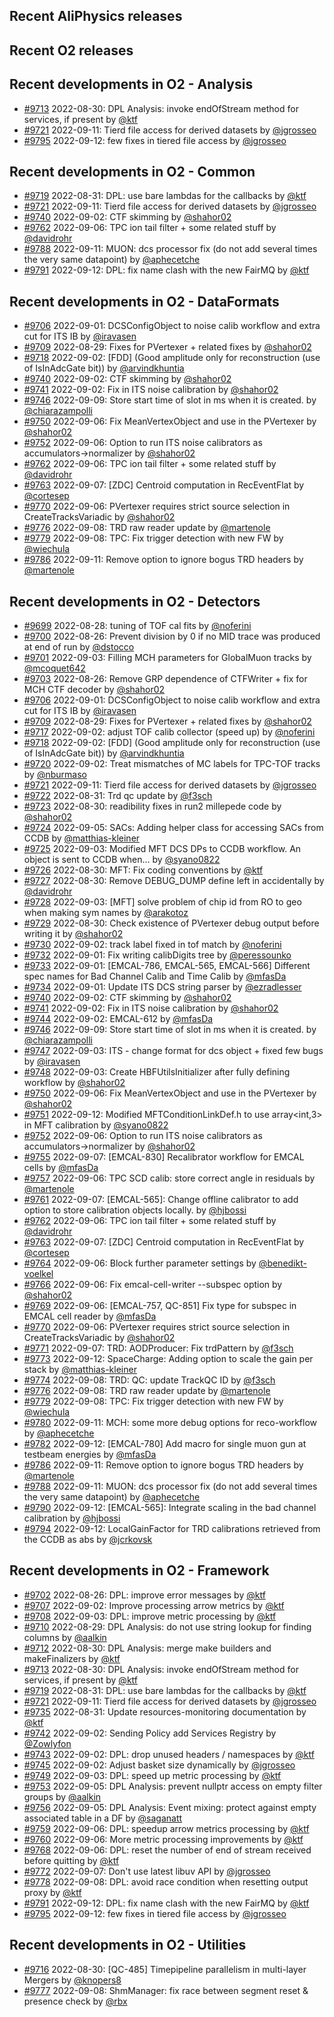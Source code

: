 ## Recent AliPhysics releases
## Recent O2 releases
## Recent developments in O2 - Analysis
- [\#9713](https://github.com/AliceO2Group/AliceO2/pull/9713) 2022-08-30: DPL Analysis: invoke endOfStream method for services, if present by [@ktf](https://github.com/ktf)
- [\#9721](https://github.com/AliceO2Group/AliceO2/pull/9721) 2022-09-11: Tierd file access for derived datasets by [@jgrosseo](https://github.com/jgrosseo)
- [\#9795](https://github.com/AliceO2Group/AliceO2/pull/9795) 2022-09-12: few fixes in tiered file access by [@jgrosseo](https://github.com/jgrosseo)
## Recent developments in O2 - Common
- [\#9719](https://github.com/AliceO2Group/AliceO2/pull/9719) 2022-08-31: DPL: use bare lambdas for the callbacks by [@ktf](https://github.com/ktf)
- [\#9721](https://github.com/AliceO2Group/AliceO2/pull/9721) 2022-09-11: Tierd file access for derived datasets by [@jgrosseo](https://github.com/jgrosseo)
- [\#9740](https://github.com/AliceO2Group/AliceO2/pull/9740) 2022-09-02: CTF skimming  by [@shahor02](https://github.com/shahor02)
- [\#9762](https://github.com/AliceO2Group/AliceO2/pull/9762) 2022-09-06: TPC ion tail filter + some related stuff by [@davidrohr](https://github.com/davidrohr)
- [\#9788](https://github.com/AliceO2Group/AliceO2/pull/9788) 2022-09-11: MUON: dcs processor fix (do not add several times the very same datapoint) by [@aphecetche](https://github.com/aphecetche)
- [\#9791](https://github.com/AliceO2Group/AliceO2/pull/9791) 2022-09-12: DPL: fix name clash with the new FairMQ by [@ktf](https://github.com/ktf)
## Recent developments in O2 - DataFormats
- [\#9706](https://github.com/AliceO2Group/AliceO2/pull/9706) 2022-09-01: DCSConfigObject to noise calib workflow and extra cut for ITS IB by [@iravasen](https://github.com/iravasen)
- [\#9709](https://github.com/AliceO2Group/AliceO2/pull/9709) 2022-08-29: Fixes for PVertexer + related fixes by [@shahor02](https://github.com/shahor02)
- [\#9718](https://github.com/AliceO2Group/AliceO2/pull/9718) 2022-09-02: [FDD] (Good amplitude only for reconstruction (use of IsInAdcGate bit)) by [@arvindkhuntia](https://github.com/arvindkhuntia)
- [\#9740](https://github.com/AliceO2Group/AliceO2/pull/9740) 2022-09-02: CTF skimming  by [@shahor02](https://github.com/shahor02)
- [\#9741](https://github.com/AliceO2Group/AliceO2/pull/9741) 2022-09-02: Fix in ITS noise calibration by [@shahor02](https://github.com/shahor02)
- [\#9746](https://github.com/AliceO2Group/AliceO2/pull/9746) 2022-09-09: Store start time of slot in ms when it is created. by [@chiarazampolli](https://github.com/chiarazampolli)
- [\#9750](https://github.com/AliceO2Group/AliceO2/pull/9750) 2022-09-06: Fix MeanVertexObject and use in the PVertexer by [@shahor02](https://github.com/shahor02)
- [\#9752](https://github.com/AliceO2Group/AliceO2/pull/9752) 2022-09-06: Option to run ITS noise calibrators as accumulators->normalizer by [@shahor02](https://github.com/shahor02)
- [\#9762](https://github.com/AliceO2Group/AliceO2/pull/9762) 2022-09-06: TPC ion tail filter + some related stuff by [@davidrohr](https://github.com/davidrohr)
- [\#9763](https://github.com/AliceO2Group/AliceO2/pull/9763) 2022-09-07: [ZDC] Centroid computation in RecEventFlat by [@cortesep](https://github.com/cortesep)
- [\#9770](https://github.com/AliceO2Group/AliceO2/pull/9770) 2022-09-06: PVertexer requires strict source selection in CreateTracksVariadic by [@shahor02](https://github.com/shahor02)
- [\#9776](https://github.com/AliceO2Group/AliceO2/pull/9776) 2022-09-08: TRD raw reader update by [@martenole](https://github.com/martenole)
- [\#9779](https://github.com/AliceO2Group/AliceO2/pull/9779) 2022-09-08: TPC: Fix trigger detection with new FW by [@wiechula](https://github.com/wiechula)
- [\#9786](https://github.com/AliceO2Group/AliceO2/pull/9786) 2022-09-11: Remove option to ignore bogus TRD headers by [@martenole](https://github.com/martenole)
## Recent developments in O2 - Detectors
- [\#9699](https://github.com/AliceO2Group/AliceO2/pull/9699) 2022-08-28: tuning of TOF cal fits by [@noferini](https://github.com/noferini)
- [\#9700](https://github.com/AliceO2Group/AliceO2/pull/9700) 2022-08-26: Prevent division by 0 if no MID trace was produced at end of run by [@dstocco](https://github.com/dstocco)
- [\#9701](https://github.com/AliceO2Group/AliceO2/pull/9701) 2022-09-03: Filling MCH parameters for GlobalMuon tracks by [@mcoquet642](https://github.com/mcoquet642)
- [\#9703](https://github.com/AliceO2Group/AliceO2/pull/9703) 2022-08-26: Remove GRP dependence of CTFWriter + fix for MCH CTF decoder by [@shahor02](https://github.com/shahor02)
- [\#9706](https://github.com/AliceO2Group/AliceO2/pull/9706) 2022-09-01: DCSConfigObject to noise calib workflow and extra cut for ITS IB by [@iravasen](https://github.com/iravasen)
- [\#9709](https://github.com/AliceO2Group/AliceO2/pull/9709) 2022-08-29: Fixes for PVertexer + related fixes by [@shahor02](https://github.com/shahor02)
- [\#9717](https://github.com/AliceO2Group/AliceO2/pull/9717) 2022-09-02: adjust TOF calib collector (speed up) by [@noferini](https://github.com/noferini)
- [\#9718](https://github.com/AliceO2Group/AliceO2/pull/9718) 2022-09-02: [FDD] (Good amplitude only for reconstruction (use of IsInAdcGate bit)) by [@arvindkhuntia](https://github.com/arvindkhuntia)
- [\#9720](https://github.com/AliceO2Group/AliceO2/pull/9720) 2022-09-02: Treat mismatches of MC labels for TPC-TOF tracks by [@nburmaso](https://github.com/nburmaso)
- [\#9721](https://github.com/AliceO2Group/AliceO2/pull/9721) 2022-09-11: Tierd file access for derived datasets by [@jgrosseo](https://github.com/jgrosseo)
- [\#9722](https://github.com/AliceO2Group/AliceO2/pull/9722) 2022-08-31: Trd qc update by [@f3sch](https://github.com/f3sch)
- [\#9723](https://github.com/AliceO2Group/AliceO2/pull/9723) 2022-08-30: readibility fixes in run2 millepede code by [@shahor02](https://github.com/shahor02)
- [\#9724](https://github.com/AliceO2Group/AliceO2/pull/9724) 2022-09-05: SACs: Adding helper class for accessing SACs from CCDB by [@matthias-kleiner](https://github.com/matthias-kleiner)
- [\#9725](https://github.com/AliceO2Group/AliceO2/pull/9725) 2022-09-03: Modified MFT DCS DPs to CCDB workflow. An object is sent to CCDB when… by [@syano0822](https://github.com/syano0822)
- [\#9726](https://github.com/AliceO2Group/AliceO2/pull/9726) 2022-08-30: MFT: Fix coding conventions by [@ktf](https://github.com/ktf)
- [\#9727](https://github.com/AliceO2Group/AliceO2/pull/9727) 2022-08-30: Remove DEBUG_DUMP define left in accidentally by [@davidrohr](https://github.com/davidrohr)
- [\#9728](https://github.com/AliceO2Group/AliceO2/pull/9728) 2022-09-03: [MFT] solve problem of chip id from RO to geo when making sym names by [@arakotoz](https://github.com/arakotoz)
- [\#9729](https://github.com/AliceO2Group/AliceO2/pull/9729) 2022-08-30: Check existence of PVertexer debug output before writing it by [@shahor02](https://github.com/shahor02)
- [\#9730](https://github.com/AliceO2Group/AliceO2/pull/9730) 2022-09-02: track label fixed in tof match by [@noferini](https://github.com/noferini)
- [\#9732](https://github.com/AliceO2Group/AliceO2/pull/9732) 2022-09-01: Fix writing calibDigits tree by [@peressounko](https://github.com/peressounko)
- [\#9733](https://github.com/AliceO2Group/AliceO2/pull/9733) 2022-09-01: [EMCAL-786, EMCAL-565, EMCAL-566] Different spec names for Bad Channel Calib and Time Calib by [@mfasDa](https://github.com/mfasDa)
- [\#9734](https://github.com/AliceO2Group/AliceO2/pull/9734) 2022-09-01: Update ITS DCS string parser by [@ezradlesser](https://github.com/ezradlesser)
- [\#9740](https://github.com/AliceO2Group/AliceO2/pull/9740) 2022-09-02: CTF skimming  by [@shahor02](https://github.com/shahor02)
- [\#9741](https://github.com/AliceO2Group/AliceO2/pull/9741) 2022-09-02: Fix in ITS noise calibration by [@shahor02](https://github.com/shahor02)
- [\#9744](https://github.com/AliceO2Group/AliceO2/pull/9744) 2022-09-02: EMCAL-612 by [@mfasDa](https://github.com/mfasDa)
- [\#9746](https://github.com/AliceO2Group/AliceO2/pull/9746) 2022-09-09: Store start time of slot in ms when it is created. by [@chiarazampolli](https://github.com/chiarazampolli)
- [\#9747](https://github.com/AliceO2Group/AliceO2/pull/9747) 2022-09-03: ITS - change format for dcs object + fixed few bugs by [@iravasen](https://github.com/iravasen)
- [\#9748](https://github.com/AliceO2Group/AliceO2/pull/9748) 2022-09-03: Create HBFUtilsInitializer after fully defining workflow by [@shahor02](https://github.com/shahor02)
- [\#9750](https://github.com/AliceO2Group/AliceO2/pull/9750) 2022-09-06: Fix MeanVertexObject and use in the PVertexer by [@shahor02](https://github.com/shahor02)
- [\#9751](https://github.com/AliceO2Group/AliceO2/pull/9751) 2022-09-12: Modified MFTConditionLinkDef.h to use array<int,3> in MFT calibration by [@syano0822](https://github.com/syano0822)
- [\#9752](https://github.com/AliceO2Group/AliceO2/pull/9752) 2022-09-06: Option to run ITS noise calibrators as accumulators->normalizer by [@shahor02](https://github.com/shahor02)
- [\#9755](https://github.com/AliceO2Group/AliceO2/pull/9755) 2022-09-07: [EMCAL-830] Recalibrator workflow for EMCAL cells by [@mfasDa](https://github.com/mfasDa)
- [\#9757](https://github.com/AliceO2Group/AliceO2/pull/9757) 2022-09-06: TPC SCD calib: store correct angle in residuals by [@martenole](https://github.com/martenole)
- [\#9761](https://github.com/AliceO2Group/AliceO2/pull/9761) 2022-09-07: [EMCAL-565]: Change offline calibrator to add option to store calibration objects locally. by [@hjbossi](https://github.com/hjbossi)
- [\#9762](https://github.com/AliceO2Group/AliceO2/pull/9762) 2022-09-06: TPC ion tail filter + some related stuff by [@davidrohr](https://github.com/davidrohr)
- [\#9763](https://github.com/AliceO2Group/AliceO2/pull/9763) 2022-09-07: [ZDC] Centroid computation in RecEventFlat by [@cortesep](https://github.com/cortesep)
- [\#9764](https://github.com/AliceO2Group/AliceO2/pull/9764) 2022-09-06: Block further parameter settings by [@benedikt-voelkel](https://github.com/benedikt-voelkel)
- [\#9766](https://github.com/AliceO2Group/AliceO2/pull/9766) 2022-09-06: Fix emcal-cell-writer --subspec option by [@shahor02](https://github.com/shahor02)
- [\#9769](https://github.com/AliceO2Group/AliceO2/pull/9769) 2022-09-06: [EMCAL-757, QC-851] Fix type for subspec in EMCAL cell reader by [@mfasDa](https://github.com/mfasDa)
- [\#9770](https://github.com/AliceO2Group/AliceO2/pull/9770) 2022-09-06: PVertexer requires strict source selection in CreateTracksVariadic by [@shahor02](https://github.com/shahor02)
- [\#9771](https://github.com/AliceO2Group/AliceO2/pull/9771) 2022-09-07: TRD: AODProducer: Fix trdPattern by [@f3sch](https://github.com/f3sch)
- [\#9773](https://github.com/AliceO2Group/AliceO2/pull/9773) 2022-09-12: SpaceCharge: Adding option to scale the gain per stack by [@matthias-kleiner](https://github.com/matthias-kleiner)
- [\#9774](https://github.com/AliceO2Group/AliceO2/pull/9774) 2022-09-08: TRD: QC: update TrackQC ID by [@f3sch](https://github.com/f3sch)
- [\#9776](https://github.com/AliceO2Group/AliceO2/pull/9776) 2022-09-08: TRD raw reader update by [@martenole](https://github.com/martenole)
- [\#9779](https://github.com/AliceO2Group/AliceO2/pull/9779) 2022-09-08: TPC: Fix trigger detection with new FW by [@wiechula](https://github.com/wiechula)
- [\#9780](https://github.com/AliceO2Group/AliceO2/pull/9780) 2022-09-11: MCH: some more debug options for reco-workflow by [@aphecetche](https://github.com/aphecetche)
- [\#9782](https://github.com/AliceO2Group/AliceO2/pull/9782) 2022-09-12: [EMCAL-780] Add macro for single muon gun at testbeam energies by [@mfasDa](https://github.com/mfasDa)
- [\#9786](https://github.com/AliceO2Group/AliceO2/pull/9786) 2022-09-11: Remove option to ignore bogus TRD headers by [@martenole](https://github.com/martenole)
- [\#9788](https://github.com/AliceO2Group/AliceO2/pull/9788) 2022-09-11: MUON: dcs processor fix (do not add several times the very same datapoint) by [@aphecetche](https://github.com/aphecetche)
- [\#9790](https://github.com/AliceO2Group/AliceO2/pull/9790) 2022-09-12: [EMCAL-565]: Integrate scaling in the bad channel calibration by [@hjbossi](https://github.com/hjbossi)
- [\#9794](https://github.com/AliceO2Group/AliceO2/pull/9794) 2022-09-12: LocalGainFactor for TRD calibrations retrieved from the CCDB as abs by [@jcrkovsk](https://github.com/jcrkovsk)
## Recent developments in O2 - Framework
- [\#9702](https://github.com/AliceO2Group/AliceO2/pull/9702) 2022-08-26: DPL: improve error messages by [@ktf](https://github.com/ktf)
- [\#9707](https://github.com/AliceO2Group/AliceO2/pull/9707) 2022-09-02: Improve processing arrow metrics by [@ktf](https://github.com/ktf)
- [\#9708](https://github.com/AliceO2Group/AliceO2/pull/9708) 2022-09-03: DPL: improve metric processing by [@ktf](https://github.com/ktf)
- [\#9710](https://github.com/AliceO2Group/AliceO2/pull/9710) 2022-08-29: DPL Analysis: do not use string lookup for finding columns by [@aalkin](https://github.com/aalkin)
- [\#9712](https://github.com/AliceO2Group/AliceO2/pull/9712) 2022-08-30: DPL Analysis: merge make builders and makeFinalizers by [@ktf](https://github.com/ktf)
- [\#9713](https://github.com/AliceO2Group/AliceO2/pull/9713) 2022-08-30: DPL Analysis: invoke endOfStream method for services, if present by [@ktf](https://github.com/ktf)
- [\#9719](https://github.com/AliceO2Group/AliceO2/pull/9719) 2022-08-31: DPL: use bare lambdas for the callbacks by [@ktf](https://github.com/ktf)
- [\#9721](https://github.com/AliceO2Group/AliceO2/pull/9721) 2022-09-11: Tierd file access for derived datasets by [@jgrosseo](https://github.com/jgrosseo)
- [\#9735](https://github.com/AliceO2Group/AliceO2/pull/9735) 2022-08-31: Update resources-monitoring documentation by [@ktf](https://github.com/ktf)
- [\#9742](https://github.com/AliceO2Group/AliceO2/pull/9742) 2022-09-02: Sending Policy add Services Registry by [@Zowlyfon](https://github.com/Zowlyfon)
- [\#9743](https://github.com/AliceO2Group/AliceO2/pull/9743) 2022-09-02: DPL: drop unused headers / namespaces by [@ktf](https://github.com/ktf)
- [\#9745](https://github.com/AliceO2Group/AliceO2/pull/9745) 2022-09-02: Adjust basket size dynamically by [@jgrosseo](https://github.com/jgrosseo)
- [\#9749](https://github.com/AliceO2Group/AliceO2/pull/9749) 2022-09-03: DPL: speed up metric processing by [@ktf](https://github.com/ktf)
- [\#9753](https://github.com/AliceO2Group/AliceO2/pull/9753) 2022-09-05: DPL Analysis: prevent nullptr access on empty filter groups by [@aalkin](https://github.com/aalkin)
- [\#9756](https://github.com/AliceO2Group/AliceO2/pull/9756) 2022-09-05: DPL Analysis: Event mixing: protect against empty associated table in a DF by [@saganatt](https://github.com/saganatt)
- [\#9759](https://github.com/AliceO2Group/AliceO2/pull/9759) 2022-09-06: DPL: speedup arrow metrics processing by [@ktf](https://github.com/ktf)
- [\#9760](https://github.com/AliceO2Group/AliceO2/pull/9760) 2022-09-06: More metric processing improvements by [@ktf](https://github.com/ktf)
- [\#9768](https://github.com/AliceO2Group/AliceO2/pull/9768) 2022-09-06: DPL: reset the number of end of stream received before quitting by [@ktf](https://github.com/ktf)
- [\#9772](https://github.com/AliceO2Group/AliceO2/pull/9772) 2022-09-07: Don't use latest libuv API by [@jgrosseo](https://github.com/jgrosseo)
- [\#9778](https://github.com/AliceO2Group/AliceO2/pull/9778) 2022-09-08: DPL: avoid race condition when resetting output proxy by [@ktf](https://github.com/ktf)
- [\#9791](https://github.com/AliceO2Group/AliceO2/pull/9791) 2022-09-12: DPL: fix name clash with the new FairMQ by [@ktf](https://github.com/ktf)
- [\#9795](https://github.com/AliceO2Group/AliceO2/pull/9795) 2022-09-12: few fixes in tiered file access by [@jgrosseo](https://github.com/jgrosseo)
## Recent developments in O2 - Utilities
- [\#9716](https://github.com/AliceO2Group/AliceO2/pull/9716) 2022-08-30: [QC-485] Timepipeline parallelism in multi-layer Mergers by [@knopers8](https://github.com/knopers8)
- [\#9777](https://github.com/AliceO2Group/AliceO2/pull/9777) 2022-09-08: ShmManager: fix race between segment reset & presence check by [@rbx](https://github.com/rbx)
